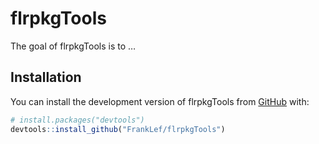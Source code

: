 
<!-- README.md is generated from README.Rmd. Please edit that file -->

# flrpkgTools

<!-- badges: start -->
<!-- badges: end -->

The goal of flrpkgTools is to …

## Installation

You can install the development version of flrpkgTools from
[GitHub](https://github.com/) with:

``` r
# install.packages("devtools")
devtools::install_github("FrankLef/flrpkgTools")
```

